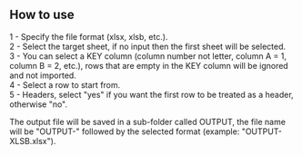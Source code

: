 <h2>How to use</h2>
1 - Specify the file format (xlsx, xlsb, etc.).<br>
2 - Select the target sheet, if no input then the first sheet will be selected.<br>
3 - You can select a KEY column (column number not letter, column A = 1, column B = 2, etc.), rows that are empty in the KEY column will be ignored and not imported.<br>
4 - Select a row to start from.<br>
5 - Headers, select "yes" if you want the first row to be treated as a header, otherwise "no".<br>
  
The output file will be saved in a sub-folder called OUTPUT, the file name will be "OUTPUT-" followed by the selected format (example: "OUTPUT-XLSB.xlsx").
